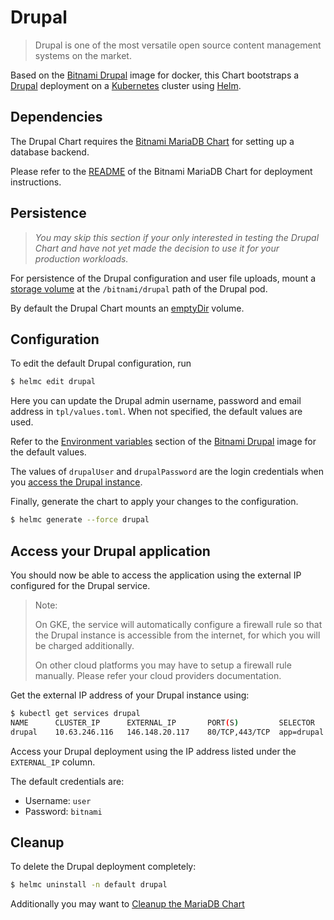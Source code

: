 # Drupal

> Drupal is one of the most versatile open source content management systems on the market.

Based on the [Bitnami Drupal](https://github.com/bitnami/bitnami-docker-drupal) image for docker, this Chart bootstraps a [Drupal](https://drupal.org/) deployment on a [Kubernetes](https://kubernetes.io) cluster using [Helm](https://helm.sh).

## Dependencies

The Drupal Chart requires the [Bitnami MariaDB Chart](https://github.com/bitnami/charts/tree/master/mariadb) for setting up a database backend.

Please refer to the [README](https://github.com/bitnami/charts/tree/master/mariadb) of the Bitnami MariaDB Chart for deployment instructions.

## Persistence

> *You may skip this section if your only interested in testing the Drupal Chart and have not yet made the decision to use it for your production workloads.*

For persistence of the Drupal configuration and user file uploads, mount a [storage volume](http://kubernetes.io/v1.0/docs/user-guide/volumes.html) at the `/bitnami/drupal` path of the Drupal pod.

By default the Drupal Chart mounts an [emptyDir](http://kubernetes.io/docs/user-guide/volumes/#emptydir) volume.

## Configuration

To edit the default Drupal configuration, run

```bash
$ helmc edit drupal
```

Here you can update the Drupal admin username, password and email address in `tpl/values.toml`. When not specified, the default values are used.

Refer to the [Environment variables](https://github.com/bitnami/bitnami-docker-drupal/#environment-variables) section of the [Bitnami Drupal](https://github.com/bitnami/bitnami-docker-drupal) image for the default values.

The values of `drupalUser` and `drupalPassword` are the login credentials when you [access the Drupal instance](#access-your-drupal-application).

Finally, generate the chart to apply your changes to the configuration.

```bash
$ helmc generate --force drupal
```

## Access your Drupal application

You should now be able to access the application using the external IP configured for the Drupal service.

> Note:
>
> On GKE, the service will automatically configure a firewall rule so that the Drupal instance is accessible from the internet, for which you will be charged additionally.
>
> On other cloud platforms you may have to setup a firewall rule manually. Please refer your cloud providers documentation.

Get the external IP address of your Drupal instance using:

```bash
$ kubectl get services drupal
NAME      CLUSTER_IP      EXTERNAL_IP       PORT(S)         SELECTOR      AGE
drupal    10.63.246.116   146.148.20.117    80/TCP,443/TCP  app=drupal    15m
```

Access your Drupal deployment using the IP address listed under the `EXTERNAL_IP` column.

The default credentials are:

 - Username: `user`
 - Password: `bitnami`

## Cleanup

To delete the Drupal deployment completely:

```bash
$ helmc uninstall -n default drupal
```

Additionally you may want to [Cleanup the MariaDB Chart](https://github.com/bitnami/charts/tree/master/mariadb#cleanup)
